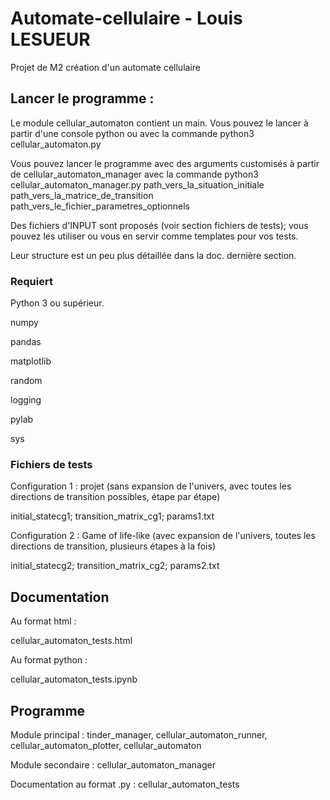 # Automate-cellulaire - Louis LESUEUR
Projet de M2 création d'un automate cellulaire

## Lancer le programme :

Le module cellular_automaton contient un main. Vous pouvez le lancer à partir d'une console python ou avec la commande python3 cellular_automaton.py

Vous pouvez lancer le programme avec des arguments customisés à partir de cellular_automaton_manager avec la commande python3 cellular_automaton_manager.py path_vers_la_situation_initiale path_vers_la_matrice_de_transition path_vers_le_fichier_parametres_optionnels

Des fichiers d'INPUT sont proposés (voir section fichiers de tests); vous pouvez les utiliser ou vous en servir comme templates pour vos tests.

Leur structure est un peu plus détaillée dans la doc. dernière section.

### Requiert

Python 3 ou supérieur.

numpy

pandas

matplotlib

random

logging

pylab

sys

### Fichiers de tests

Configuration 1 : projet (sans expansion de l'univers, avec toutes les directions de transition possibles, étape par étape)

initial_statecg1; transition_matrix_cg1; params1.txt

Configuration 2 : Game of life-like (avec expansion de l'univers, toutes les directions de transition, plusieurs étapes à la fois)

initial_statecg2; transition_matrix_cg2; params2.txt

## Documentation

Au format html :

cellular_automaton_tests.html

Au format python :

cellular_automaton_tests.ipynb

## Programme

Module principal : tinder_manager, cellular_automaton_runner, cellular_automaton_plotter, cellular_automaton

Module secondaire : cellular_automaton_manager

Documentation au format .py : cellular_automaton_tests

